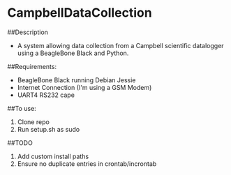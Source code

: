 # CampbellDataCollection
##Description
- A system allowing data collection from a Campbell scientific datalogger using
  a BeagleBone Black and Python.

##Requirements:
- BeagleBone Black running Debian Jessie
- Internet Connection (I'm using a GSM Modem)
- UART4 RS232 cape

##To use:
1. Clone repo
2. Run setup.sh as sudo

##TODO
1. Add custom install paths
2. Ensure no duplicate entries in crontab/incrontab

